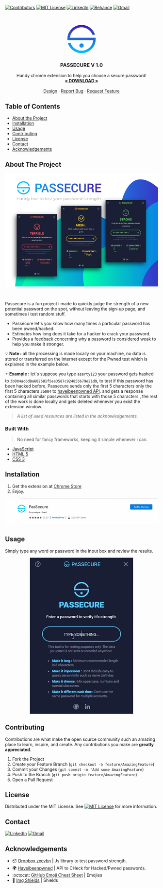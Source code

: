 <!-- PROJECT SHIELDS -->

[![Contributors][contributors-shield]](https://github.com/10Fred10/pasSecure/graphs/contributors)
[![MIT License][license-shield]][license-url]
[![LinkedIn][linkedin-shield]][linkedin-url]
[![Behance][behance-shield]][behance-url]
[![Gmail][gmail-shield]][gmail-url]

<!-- PROJECT LOGO -->
<br />
<p align="center">
  <a href="https://github.com/10Fred10/pasSecure">
    <img src="https://raw.githubusercontent.com/10Fred10/pasSecure/master/readme-assets/logo-128.png" alt="Logo" width="100" height="100">
  </a>

  <h3 align="center">PASSECURE V 1.0</h3>

  <p align="center">
    Handy chrome extension to help you choose a secure password!
    <br />
    <a href="https://chrome.google.com/webstore/detail/passecure/nocglfdggmhlenglfbbaobfdcckcghdp" target="_blank"><strong>« DOWNLOAD »</strong></a>
    <br />
    <br />
    <a href="https://www.behance.net/gallery/81385307/PASSECURE-Chrome-Extension" target="_blank">Design</a>
    ·
    <a href="https://github.com/10Fred10/pasSecure/issues" target="_blank">Report Bug</a>
    ·
    <a href="https://github.com/10Fred10/pasSecure/pulls" target="_blank">Request Feature</a>
  </p>
</p>

<!-- TABLE OF CONTENTS -->

## Table of Contents

- [About the Project](#about-the-project)
- [Installation](#installation)
- [Usage](#usage)
- [Contributing](#contributing)
- [License](#license)
- [Contact](#contact)
- [Acknowledgements](#acknowledgements)

<!-- ABOUT THE PROJECT -->

## About The Project

<p align="center">
  <a href="https://www.behance.net/gallery/81385307/PASSECURE-Chrome-Extension">
    <img  src="https://raw.githubusercontent.com/10Fred10/pasSecure/master/readme-assets/passecure-medium.png" alt="Logo">
  </a>
</p>
<br>

Passecure is a fun project i made to quickly judge the strength of a new potential password on the spot, without leaving the sign-up page, and sometimes i test random stuff.

- Passecure let's you know how many times a particular password has been pwned/hacked.
- Estimates how long does it take for a hacker to crack your password.
- Provides a feedback concerning why a password is considered weak to help you make it stronger.

:bulb: **Note :**
all the processing is made locally on your machine, no data is stored or transferred on the internet except for the Pwned test which is explained in the example below.

:star: **Example :**
let's suppose you type `azerty123` your password gets hashed to `3b004ac6d8a602681f5ee3587c924855679e21d9`, to test if this password has been hacked before, Passecure sends only the first 5 characters only the first 5 characters `3b004` to [haveibeenpwned API](https://haveibeenpwned.com/).
and gets a response containing all similar passwords that starts with those 5 characters , the rest of the work is done locally and gets deleted whenever you exist the extension window.

> _A list of used resources are listed in the acknowledgements._

### Built With

> No need for fancy frameworks, keeping it simple whenever i can.

- [JavaScript](https://developer.mozilla.org/en-US/docs/Web/JavaScript)
- [HTML 5](https://developer.mozilla.org/en-US/docs/Web/Guide/HTML/HTML5)
- [CSS 3](https://developer.mozilla.org/en-US/docs/Web/CSS/CSS3)

<!-- GETTING STARTED -->

## Installation

1. Get the extension at [Chrome Store](https://chrome.google.com/webstore/detail/passecure/nocglfdggmhlenglfbbaobfdcckcghdp)
2. Enjoy.

![chrome-screenshot]

<!-- USAGE EXAMPLES -->

## Usage

Simply type any word or password in the input box and review the results.

<p align="center">
  <img  src="https://raw.githubusercontent.com/10Fred10/pasSecure/master/readme-assets/usage.gif">
</p>

<!-- CONTRIBUTING -->

## Contributing

Contributions are what make the open source community such an amazing place to learn, inspire, and create. Any contributions you make are **greatly appreciated**.

1. Fork the Project
2. Create your Feature Branch (`git checkout -b feature/AmazingFeature`)
3. Commit your Changes (`git commit -m 'Add some AmazingFeature`)
4. Push to the Branch (`git push origin feature/AmazingFeature`)
5. Open a Pull Request

<!-- LICENSE -->

## License

Distributed under the MIT License. See [![MIT License][license-shield]][license-url] for more information.

<!-- CONTACT -->

## Contact

[![LinkedIn][linkedin-shield]][linkedin-url] [![Gmail][gmail-shield]][gmail-url]

<!-- ACKNOWLEDGEMENTS -->

## Acknowledgements

- :package: [Dropbox zxcvbn](https://github.com/dropbox/zxcvbn) | Js library to test password strength.
- :earth_africa: [Haveibeenpwned](https://haveibeenpwned.com/) | API to CHeck for Hacked/Pwned passwords.
- :octocat: [GitHub Emoji Cheat Sheet](https://www.webpagefx.com/tools/emoji-cheat-sheet) | Emojies
- :key: [Img Shields](https://shields.io) | Shields

<!-- MARKDOWN LINKS & IMAGES -->

[build-shield]: https://img.shields.io/badge/build-passing-brightgreen.svg?style=flat-square
[contributors-shield]: https://img.shields.io/badge/contributors-1-orange.svg?style=flat-square
[license-shield]: https://img.shields.io/badge/license-MIT-blue.svg?style=flat-square
[license-url]: https://choosealicense.com/licenses/mit
[linkedin-shield]: https://img.shields.io/badge/-LinkedIn-blue.svg?style=flat-square&logo=linkedin
[linkedin-url]: https://linkedin.com/in/fredhm
[gmail-shield]: https://img.shields.io/badge/Gmail-red.svg?style=flat-square&logo=gmail&logoColor=white
[gmail-url]: mailto:contact.hammami.fredj@gmail.com
[chrome-screenshot]: https://raw.githubusercontent.com/10Fred10/pasSecure/master/readme-assets/chrome-store.png
[behance-shield]: https://img.shields.io/badge/Behance-blue.svg?style=flat-square&logo=behance&logoColor=white
[behance-url]: https://www.behance.net/gallery/81385307/PASSECURE-Chrome-Extension
